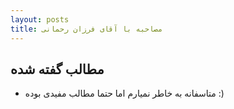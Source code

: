 ```yaml
---
layout: posts
title: مصاحبه با آقای فرزان رحمانی
---
```


## مطالب گفته شده

- متاسفانه به خاطر نمیارم اما حتما مطالب مفیدی بوده :)
